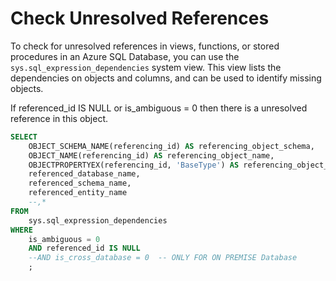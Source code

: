 # Check Unresolved References

To check for unresolved references in views, functions, or stored procedures in an Azure SQL Database, you can use the `sys.sql_expression_dependencies` system view. This view lists the dependencies on objects and columns, and can be used to identify missing objects.

If referenced_id IS NULL or is_ambiguous = 0  then there is a unresolved reference in this object.

``` SQL
SELECT
    OBJECT_SCHEMA_NAME(referencing_id) AS referencing_object_schema,
    OBJECT_NAME(referencing_id) AS referencing_object_name,
    OBJECTPROPERTYEX(referencing_id, 'BaseType') AS referencing_object_type,
    referenced_database_name,
    referenced_schema_name,
    referenced_entity_name
    --,*
FROM
    sys.sql_expression_dependencies
WHERE 
    is_ambiguous = 0  
    AND referenced_id IS NULL
    --AND is_cross_database = 0  -- ONLY FOR ON PREMISE Database
    ;

```
